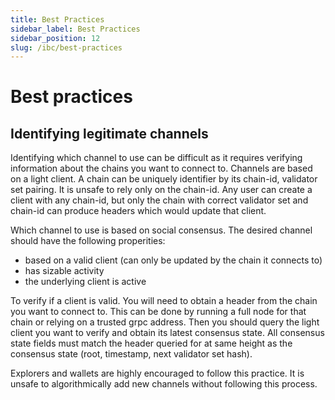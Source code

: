 ```yaml
---
title: Best Practices
sidebar_label: Best Practices
sidebar_position: 12
slug: /ibc/best-practices
---
```


# Best practices

## Identifying legitimate channels

Identifying which channel to use can be difficult as it requires verifying information about the chains you want to connect to. 
Channels are based on a light client. A chain can be uniquely identifier by its chain-id, validator set pairing. It is unsafe to rely only on the chain-id. 
Any user can create a client with any chain-id, but only the chain with correct validator set and chain-id can produce headers which would update that client. 

Which channel to use is based on social consensus. The desired channel should have the following properities:
- based on a valid client (can only be updated by the chain it connects to)
- has sizable activity
- the underlying client is active

To verify if a client is valid. You will need to obtain a header from the chain you want to connect to. This can be done by running a full node for that chain or relying on a trusted grpc address. 
Then you should query the light client you want to verify and obtain its latest consensus state. All consensus state fields must match the header queried for at same height as the consensus state (root, timestamp, next validator set hash).  

Explorers and wallets are highly encouraged to follow this practice. It is unsafe to algorithmically add new channels without following this process. 
